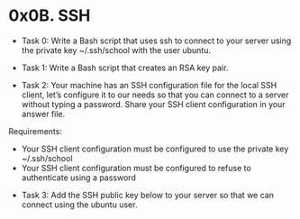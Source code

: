 # 0x0B. SSH

- Task 0:
Write a Bash script that uses ssh to connect to your server using the private key ~/.ssh/school with the user ubuntu.

- Task 1:
Write a Bash script that creates an RSA key pair.

- Task 2:
Your machine has an SSH configuration file for the local SSH client, let’s configure it to our needs so that you can connect to a server without typing a password. Share your SSH client configuration in your answer file.

Requirements:
* Your SSH client configuration must be configured to use the private key ~/.ssh/school
* Your SSH client configuration must be configured to refuse to authenticate using a password

- Task 3:
Add the SSH public key below to your server so that we can connect using the ubuntu user.
